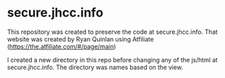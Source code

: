 # secure.jhcc.info

This repository was created to preserve the code at secure.jhcc.info. That website was created by Ryan Quinlan using Atfiliate (https://the.atfiliate.com/#/page/main)

I created a new directory in this repo before changing any of the js/html at secure.jhcc.info. The directory was names based on the view.
